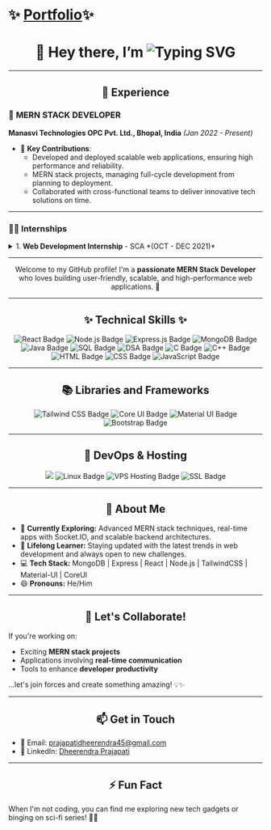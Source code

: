 
<h1 align="left">✨ <a href="https://dheerendra-prajapati-portfolio.netlify.app/" target="_blank" rel="MY Portfolio"> Portfolio</a>✨</h1>
<h1 align="center">
  👋 Hey there, I’m 
  <span>
    <img src="https://readme-typing-svg.herokuapp.com?font=Fira+Code&size=30&duration=3000&color=36BCF7&center=true&vCenter=true&width=500&lines=Dheerendra+Prajapati;धीरेंद्र+प्रजापति;ધીરેન્દ્ર+પ્રજાપતિ;ధీరేంద్ర+ప్రజాపతి;தீரேந்திர+பிரஜாபதி" alt="Typing SVG">
  </span>
</h1>

---

<h2 align="center">💼 Experience</h2>

### 🏢 **MERN STACK DEVELOPER**  
**Manasvi Technologies OPC Pvt. Ltd., Bhopal, India** *(Jan 2022 - Present)*  
- 🚀 **Key Contributions**:
  - Developed and deployed scalable web applications, ensuring high performance and reliability.  
  - MERN stack projects, managing full-cycle development from planning to deployment.    
  - Collaborated with cross-functional teams to deliver innovative tech solutions on time.  



---

### 🧑‍💻 **Internships**
<details>
  <summary>1. <strong>Web Development Internship</strong> - SCA *(OCT - DEC 2021)*</summary>
  - Designed and implemented responsive web applications using modern frameworks and tools.  
  - Collaborated in a team environment to deliver project milestones successfully.  
</details>



---

<p align="center">
  Welcome to my GitHub profile! I'm a <strong>passionate MERN Stack Developer</strong> who loves building user-friendly, scalable, and high-performance web applications. 🚀
</p>

---

<h2 align="center">✨ Technical Skills ✨</h2>
<p align="center">
  <img src="https://img.shields.io/badge/React-20232A?style=for-the-badge&logo=react&logoColor=61DAFB" alt="React Badge"/>
  <img src="https://img.shields.io/badge/Node.js-339933?style=for-the-badge&logo=nodedotjs&logoColor=white" alt="Node.js Badge"/>
  <img src="https://img.shields.io/badge/Express.js-000000?style=for-the-badge&logo=express&logoColor=white" alt="Express.js Badge"/>
  <img src="https://img.shields.io/badge/MongoDB-4EA94B?style=for-the-badge&logo=mongodb&logoColor=white" alt="MongoDB Badge"/>
  <img src="https://img.shields.io/badge/Java-007396?style=for-the-badge&logo=java&logoColor=white" alt="Java Badge"/>
  <img src="https://img.shields.io/badge/SQL-4479A1?style=for-the-badge&logo=postgresql&logoColor=white" alt="SQL Badge"/>
  <img src="https://img.shields.io/badge/DSA-F5B700?style=for-the-badge&logo=algolia&logoColor=black" alt="DSA Badge"/>
  <img src="https://img.shields.io/badge/C-00599C?style=for-the-badge&logo=c&logoColor=white" alt="C Badge"/>
  <img src="https://img.shields.io/badge/C++-00599C?style=for-the-badge&logo=cplusplus&logoColor=white" alt="C++ Badge"/>
  <img src="https://img.shields.io/badge/HTML-E34F26?style=for-the-badge&logo=html5&logoColor=white" alt="HTML Badge"/>
  <img src="https://img.shields.io/badge/CSS-1572B6?style=for-the-badge&logo=css3&logoColor=white" alt="CSS Badge"/>
  <img src="https://img.shields.io/badge/JavaScript-F7DF1E?style=for-the-badge&logo=javascript&logoColor=black" alt="JavaScript Badge"/>
</p>

---

<h2 align="center">📚 Libraries and Frameworks</h2>
<p align="center">
  <img src="https://img.shields.io/badge/Tailwind_CSS-38B2AC?style=for-the-badge&logo=tailwind-css&logoColor=white" alt="Tailwind CSS Badge"/>
  <img src="https://img.shields.io/badge/Core_UI-0038FF?style=for-the-badge&logo=react&logoColor=white" alt="Core UI Badge"/>
  <img src="https://img.shields.io/badge/Material_UI-0081CB?style=for-the-badge&logo=mui&logoColor=white" alt="Material UI Badge"/>
  <img src="https://img.shields.io/badge/Bootstrap-7952B3?style=for-the-badge&logo=bootstrap&logoColor=white" alt="Bootstrap Badge"/>
</p>

---

<h2 align="center">🚀 DevOps & Hosting</h2>
<p align="center">
  <img src="https://img.shields.io/badge/Ubuntu-E95420?style=for-the-badge&logo=ubuntu&logoColor=white"Ubuntu Badge"/>
  <img src="https://img.shields.io/badge/Linux-FCC624?style=for-the-badge&logo=linux&logoColor=black" alt="Linux Badge"/>
  <img src="https://img.shields.io/badge/VPS_Hosting-0078D7?style=for-the-badge&logo=microsoft-azure&logoColor=white" alt="VPS Hosting Badge"/>
  <img src="https://img.shields.io/badge/SSL_Certificates-0089D6?style=for-the-badge&logo=letsencrypt&logoColor=white" alt="SSL Badge"/>
</p>

---

<h2 align="center">🌟 About Me</h2>
<ul>
  <li>🔭 <strong>Currently Exploring:</strong> Advanced MERN stack techniques, real-time apps with Socket.IO, and scalable backend architectures.</li>
  <li>🌱 <strong>Lifelong Learner:</strong> Staying updated with the latest trends in web development and always open to new challenges.</li>
  <li>💻 <strong>Tech Stack:</strong> MongoDB | Express | React | Node.js | TailwindCSS | Material-UI | CoreUI</li>
  <li>😄 <strong>Pronouns:</strong> He/Him</li>
</ul>

---

<h2 align="center">💞️ Let's Collaborate!</h2>
<p>If you're working on:</p>
<ul>
  <li>Exciting <strong>MERN stack projects</strong></li>
  <li>Applications involving <strong>real-time communication</strong></li>
  <li>Tools to enhance <strong>developer productivity</strong></li>
</ul>
<p>...let's join forces and create something amazing! 💡✨</p>

---

<h2 align="center">📫 Get in Touch</h2>
<ul>
  <li>📧 Email: <a href="prajapatidheerendra45@gmail.com">prajapatidheerendra45@gmail.com</a></li>
  <li>💼 LinkedIn: <a href="https://www.linkedin.com/in/dheerendra-prajapati-software-developer-378274247/">Dheerendra Prajapati</a></li>
</ul>

---

<h2 align="center">⚡ Fun Fact</h2>
<p>When I'm not coding, you can find me exploring new tech gadgets or binging on sci-fi series! 🎥🤖</p>
